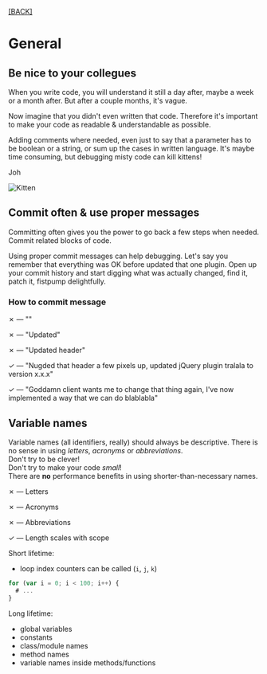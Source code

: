 [[BACK]](README.md)

# General

## Be nice to your collegues

When you write code, you will understand it still a day after, maybe a week or a month after. But after a couple months, it's vague. 

Now imagine that you didn't even written that code. Therefore it's important to make your code as readable & understandable as possible. 

Adding comments where needed, even just to say that a parameter has to be boolean or a string, or sum up the cases in written language. It's maybe time consuming, but debugging misty code can kill kittens!

Joh

![Kitten](http://cl.ly/image/3q3u1N1D3I1D/0027.jpg)

## Commit often & use proper messages

Committing often gives you the power to go back a few steps when needed. Commit related blocks of code.

Using proper commit messages can help debugging. Let's say you remember that everything was OK before updated that one plugin. Open up your commit history and start digging what was actually changed, find it, patch it, fistpump delightfully.

### How to commit message

✗ — ""

✗ — "Updated"

✗ — "Updated header"

✓ — "Nugded that header a few pixels up, updated jQuery plugin tralala to version x.x.x"

✓ — "Goddamn client wants me to change that thing again, I've now implemented a way that we can do blablabla"


## Variable names

Variable names (all identifiers, really) should always be descriptive.
There is no sense in using *letters*, *acronyms* or *abbreviations*.  
Don't try to be clever!  
Don't try to make your code *small*!  
There are **no** performance benefits in using shorter-than-necessary names.


✗ — Letters

✗ — Acronyms

✗ — Abbreviations

✓ — Length scales with scope

Short lifetime:
- loop index counters can be called (`i`, `j`, `k`)

```js
for (var i = 0; i < 100; i++) {
  # ...
}
```

Long lifetime:
- global variables
- constants
- class/module names
- method names
- variable names inside methods/functions
